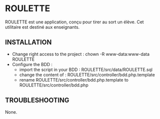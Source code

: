 # ROULETTE

ROULETTE est une application, conçu pour tirer au sort un élève. Cet utilitaire est destiné aux enseignants.

## INSTALLATION

- Change right access to the project :
	chown -R www-data:www-data ROULETTE
- Configure the BDD :
	- import the script in your BDD : ROULETTE/src/data/ROULETTE.sql
	- change the content of : ROULETTE/src/controller/bdd.php.template
	- rename ROULETTE/src/controller/bdd.php.template to ROULETTE/src/controller/bdd.php

## TROUBLESHOOTING
None.